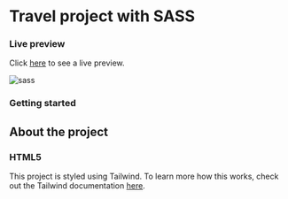 # Travel project with SASS

### Live preview

Click [here](https://yamasya54.github.io/Travel-project-with-SASS/) to see a live preview.

![sass](https://github.com/yamasya54/Travel-project-with-SASS/assets/130444459/29cc61c8-cd25-4c24-9e62-a3acd4a97a08)







### Getting started




## About the project

### HTML5

This project is styled using Tailwind. To learn more how this works, check out the Tailwind documentation [here](https://tailwindcss.com/docs).



